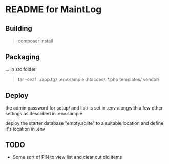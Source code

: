 # README for MaintLog

## Building

> composer install

## Packaging

  ... in src folder

> tar -cvzf ../app.tgz .env.sample .htaccess *.php templates/ vendor/

## Deploy

the admin password for setup/ and list/ is set in .env 
alongwith a few other settings as described in .env.sample

deploy the starter database "empty.sqlite" to a suitable location
and define it's location in .env

## TODO

* Some sort of PIN to view list and clear out old items
